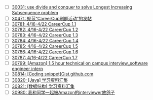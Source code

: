 - [ ] [30031: use divide and conquer to solve Longest Increasing Subsequence problem](http://instant.1point3acres.com/thread/30031)
- [ ] [30471: 规范“CareerCup刷题活动”的发帖](http://instant.1point3acres.com/thread/30471)
- [ ] [30781: 4/16-4/22 CareerCup 1.1](http://instant.1point3acres.com/thread/30781)
- [ ] [30782: 4/16-4/22 CareerCup 1.2](http://instant.1point3acres.com/thread/30782)
- [ ] [30783: 4/16-4/22 CareerCup 1.3](http://instant.1point3acres.com/thread/30783)
- [ ] [30784: 4/16-4/22 CareerCup 1.4](http://instant.1point3acres.com/thread/30784)
- [ ] [30785: 4/16-4/22 CareerCup 1.5](http://instant.1point3acres.com/thread/30785)
- [ ] [30786: 4/16-4/22 CareerCup 1.6](http://instant.1point3acres.com/thread/30786)
- [ ] [30787: 4/16-4/22 CareerCup 1.7](http://instant.1point3acres.com/thread/30787)
- [ ] [30799: [Amazon] 1.5 hour technical on campus interview_software engineer intern](http://instant.1point3acres.com/thread/30799)
- [ ] [30814: [Coding snippet]Gist.github.com](http://instant.1point3acres.com/thread/30814)
- [ ] [30820: [Java] 学习资料汇集](http://instant.1point3acres.com/thread/30820)
- [ ] [30821: [数据结构] 学习资料汇集](http://instant.1point3acres.com/thread/30821)
- [ ] [30980: 我和同学一起被Amazon的interviewer放鸽子](http://instant.1point3acres.com/thread/30980)
